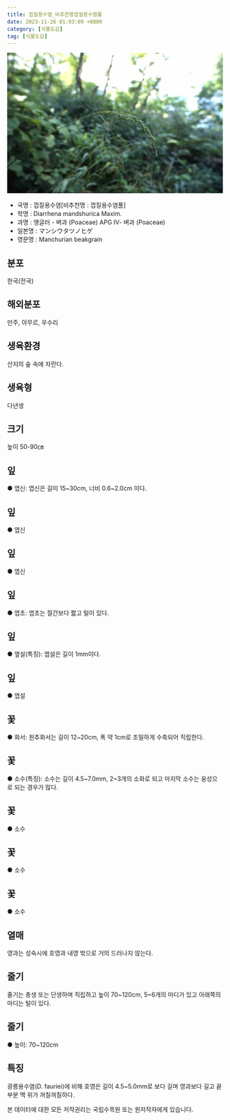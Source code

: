 ```yaml
---
title: 껍질용수염_비추천명껍질용수염풀
date: 2023-11-26 01:03:09 +0800
category: [식물도감]
tag: [식물도감]
---
```




![껍질용수염[비추천명 : 껍질용수염풀]](/assets/img/fileUpload/plants/basic/Gramineae/Diarrhena/14394/1_th2.JPG)
- 국명 : 껍질용수염[비추천명 : 껍질용수염풀]
- 학명 : Diarrhena mandshurica Maxim.
- 과명 : 앵글러 - 벼과 (Poaceae) APG Ⅳ- 벼과 (Poaceae)
- 일본명 : マンシウタツノヒゲ
- 영문명 : Manchurian beakgrain


## 분포
한국(전국)
## 해외분포
만주, 아무르, 우수리
## 생육환경
산지의 숲 속에 자란다.
## 생육형
다년생
## 크기
높이 50-90㎝
## 잎
● 엽신: 엽신은 길이 15~30cm, 너비 0.6~2.0cm 이다.
## 잎
● 엽신
## 잎
● 엽신
## 잎
● 엽초: 엽초는 절간보다 짧고 털이 있다.
## 잎
● 옆설(특징): 엽설은 길이 1mm이다.
## 잎
● 엽설
## 꽃
● 화서: 원추화서는 길이 12~20cm, 폭 약 1cm로 조밀하게 수축되어 직립한다.
## 꽃
● 소수(특징): 소수는 길이 4.5~7.0mm, 2~3개의 소화로 되고 마지막 소수는 웅성으로 되는 경우가 많다.
## 꽃
● 소수
## 꽃
● 소수
## 꽃
● 소수
## 열매
영과는 성숙시에 호영과 내영 밖으로 거의 드러나지 않는다.
## 줄기
줄기는 총생 또는 단생하며 직립하고 높이 70~120cm, 5~6개의 마디가 있고 아래쪽의 마디는 털이 있다. 
## 줄기
● 높이: 70~120cm
## 특징
광릉용수염(D. fauriei)에 비해 호영은 길이 4.5~5.0mm로 보다 길며 영과보다 길고 끝부분 맥 위가 꺼칠꺼칠하다.






본 데이터에 대한 모든 저작권리는 국립수목원 또는 원저작자에게 있습니다.
